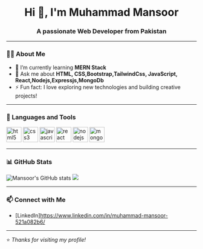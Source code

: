 <h1 align="center">Hi 👋, I'm Muhammad Mansoor</h1>
<h3 align="center">A passionate Web Developer from Pakistan</h3>

---

### 👨‍💻 About Me
- 🌱 I’m currently learning **MERN Stack**
- 💬 Ask me about **HTML, CSS,Bootstrap,TailwindCss, JavaScript, React,Nodejs,Expressjs,MongoDb**
- ⚡ Fun fact: I love exploring new technologies and building creative projects!

---

### 🚀 Languages and Tools

<p align="left">
  <img src="https://cdn.jsdelivr.net/gh/devicons/devicon/icons/html5/html5-original.svg" alt="html5" width="40" height="40"/>
  <img src="https://cdn.jsdelivr.net/gh/devicons/devicon/icons/css3/css3-original.svg" alt="css3" width="40" height="40"/>
  <img src="https://cdn.jsdelivr.net/gh/devicons/devicon/icons/javascript/javascript-original.svg" alt="javascript" width="40" height="40"/>
  <img src="https://cdn.jsdelivr.net/gh/devicons/devicon/icons/react/react-original.svg" alt="react" width="40" height="40"/>
  <img src="https://cdn.jsdelivr.net/gh/devicons/devicon/icons/nodejs/nodejs-original.svg" alt="nodejs" width="40" height="40"/>
  <img src="https://cdn.jsdelivr.net/gh/devicons/devicon/icons/mongodb/mongodb-original.svg" alt="mongodb" width="40" height="40"/>
</p>

---

### 📊 GitHub Stats

<p align="left">
  <img src="https://github-readme-stats.vercel.app/api?username=xxmansoor&show_icons=true&theme=tokyonight" alt="Mansoor's GitHub stats" />
  <img src="https://github-readme-stats.vercel.app/api/top-langs/?username=xxmansoor&layout=compact&theme=tokyonight" />
</p>

---

### 📫 Connect with Me
- [LinkedIn]https://www.linkedin.com/in/muhammad-mansoor-521a082b6/


---

⭐️ *Thanks for visiting my profile!*

